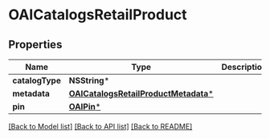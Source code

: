 # OAICatalogsRetailProduct

## Properties
Name | Type | Description | Notes
------------ | ------------- | ------------- | -------------
**catalogType** | **NSString*** |  | 
**metadata** | [**OAICatalogsRetailProductMetadata***](OAICatalogsRetailProductMetadata.md) |  | 
**pin** | [**OAIPin***](OAIPin.md) |  | 

[[Back to Model list]](../README.md#documentation-for-models) [[Back to API list]](../README.md#documentation-for-api-endpoints) [[Back to README]](../README.md)



